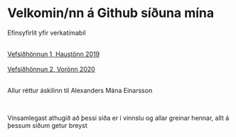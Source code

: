 <html>
    <head>
            <link rel="stylesheet" href="efnisyfirlit/efnisyfirlit.css.css">
    </head>
    <body>
        <h1>Velkomin/nn á Github síðuna mína</h1>
        <p>Efinsyfirlit yfir verkatímabil</p>
            <br>
                <a href="https://alexander-mani.github.io/2019-Haust/">Vefsíðhönnun 1, Haustönn 2019</a>
            <br>
            <br>    
                <a href="https://alexander-mani.github.io/2020-Vor/">Vefsíðhönnun 2, Vorönn 2020<a>
            <br>
            <br> 
        <p>Allur réttur áskilinn til Alexanders Mána Einarsson</p>
            <br>
        <p>Vinsamlegast athugið að þessi síða er í vinnslu og allar greinar hennar, allt á þessum síðum getur breyst</p>
            <br>
     </body>
 </html>



